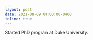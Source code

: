 ```yaml
---
layout: post
date: 2021-08-09 08:00:00-0400
inline: true
---
```


Started PhD program at Duke University.
